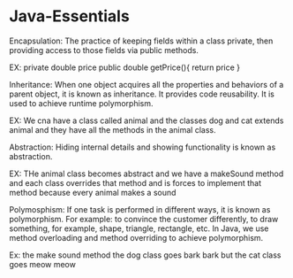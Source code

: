 # Java-Essentials

Encapsulation:
The practice of keeping fields within a class private,
then providing access to those fields via public methods.

EX:
private double price
public double getPrice(){
return price
}

Inheritance:
When one object acquires all the properties and behaviors of a parent object, it is known as inheritance. It provides code reusability. It is used to achieve runtime polymorphism.

EX:
We cna have a class called animal and the classes dog and cat extends animal and they have all the methods in the animal class.

Abstraction:
Hiding internal details and showing functionality is known as abstraction.

EX:
THe animal class becomes abstract and we have a makeSound method and each class overrides that method and is forces to implement that method because every animal makes a sound

Polymosphism:
If one task is performed in different ways, it is known as polymorphism. For example: to convince the customer differently, to draw something, for example, shape, triangle, rectangle, etc.
In Java, we use method overloading and method overriding to achieve polymorphism.

Ex:
the make sound method the dog class goes bark bark but the cat class goes meow meow
